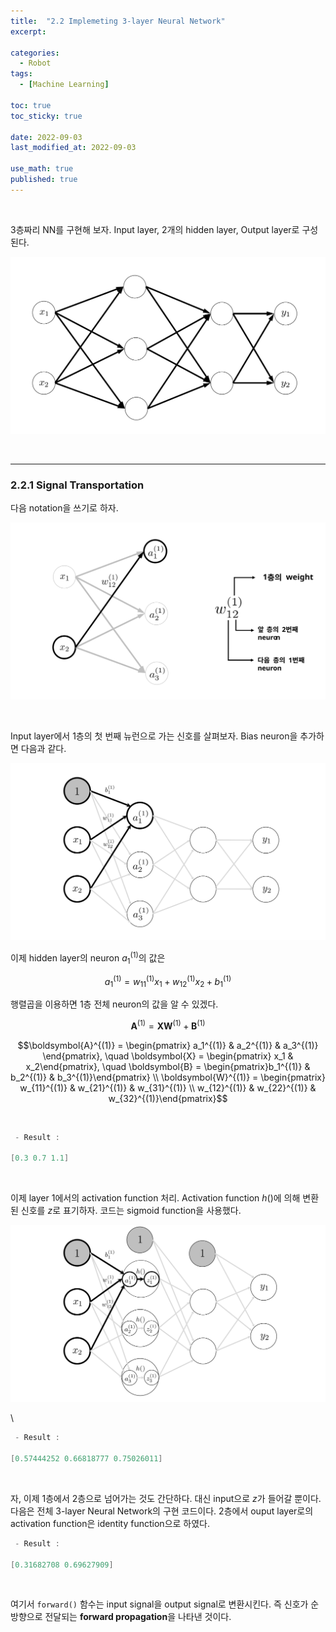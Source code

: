 ```yaml
---
title:  "2.2 Implemeting 3-layer Neural Network"
excerpt: 

categories:
  - Robot
tags:
  - [Machine Learning]

toc: true
toc_sticky: true
 
date: 2022-09-03
last_modified_at: 2022-09-03

use_math: true
published: true
---
```


<br>

3층짜리 NN를 구현해 보자. Input layer, 2개의 hidden layer, Output layer로 구성된다.

<p align="center"><img src="/assets/image/machine_learning/dl/ch2/220903_13.svg" width="" height="" title="" alt=""><br/></p>

<br>

***

### 2.2.1 Signal Transportation

다음 notation을 쓰기로 하자.

<p align="center"><img src="/assets/image/machine_learning/dl/ch2/220906_1.svg" width="" height="" title="" alt=""><br/></p>

<br>

Input layer에서 1층의 첫 번째 뉴런으로 가는 신호를 살펴보자. Bias neuron을 추가하면 다음과 같다.

<p align="center"><img src="/assets/image/machine_learning/dl/ch2/220906_2.svg" width="" height="" title="" alt=""><br/></p>

이제 hidden layer의 neuron $a_1^{(1)}$의 값은

$$a_1^{(1)} = w_{11}^{(1)}x_1 + w_{12}^{(1)}x_2 + b_1^{(1)}$$

행렬곱을 이용하면 1층 전체 neuron의 값을 알 수 있겠다.

$$\boldsymbol{A}^{(1)} = \boldsymbol{X}\boldsymbol{W}^{(1)} + \boldsymbol{B}^{(1)}$$

$$\boldsymbol{A}^{(1)} = \begin{pmatrix}
a_1^{(1)} & a_2^{(1)} & a_3^{(1)}
\end{pmatrix}, \quad \boldsymbol{X} = \begin{pmatrix} x_1 & x_2\end{pmatrix}, \quad \boldsymbol{B} = \begin{pmatrix}b_1^{(1)} & b_2^{(1)} & b_3^{(1)}\end{pmatrix} \\
\boldsymbol{W}^{(1)} = \begin{pmatrix} w_{11}^{(1)} & w_{21}^{(1)} & w_{31}^{(1)} \\ w_{12}^{(1)} & w_{22}^{(1)} & w_{32}^{(1)}\end{pmatrix}$$

<br>

<script src="https://gist.github.com/younghwanJoo1608/c821ca3f2a1c4d5d892be544a101cb96.js"></script>

```cpp
 - Result : 

[0.3 0.7 1.1]
```

<br>

이제 layer 1에서의 activation function 처리. Activation function $h()$에 의해 변환된 신호를 $z$로 표기하자. 코드는 sigmoid function을 사용했다.

<p align="center"><img src="/assets/image/machine_learning/dl/ch2/220906_3.svg" width="" height="" title="" alt=""><br/></p>

<script src="https://gist.github.com/younghwanJoo1608/2051e083d011d0230e0b95880b4c30c0.js"></script>\

```cpp
 - Result : 

[0.57444252 0.66818777 0.75026011]
```

<br>

자, 이제 1층에서 2층으로 넘어가는 것도 간단하다. 대신 input으로 $z$가 들어갈 뿐이다. 다음은 전체 3-layer Neural Network의 구현 코드이다. 2층에서 ouput layer로의 activation function은 identity function으로 하였다.

<script src="https://gist.github.com/younghwanJoo1608/3f397ee31082fd23fb21306f5d6b14d4.js"></script>

```cpp
 - Result : 

[0.31682708 0.69627909]
```

<br>

여기서 `forward()` 함수는 input signal을 output signal로 변환시킨다. 즉 신호가 순방향으로 전달되는 **forward propagation**을 나타낸 것이다.